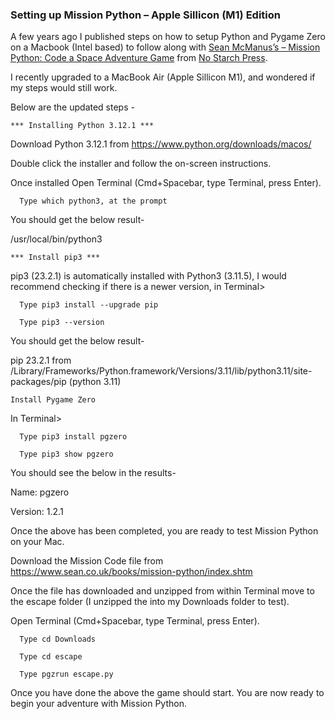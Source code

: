 ### Setting up Mission Python – Apple Sillicon (M1) Edition

A few years ago I published steps on how to setup Python and Pygame Zero on a Macbook (Intel based) to follow along with [Sean McManus’s – Mission Python: Code a Space Adventure Game](https://www.sean.co.uk/books/mission-python/index.shtm) from [No Starch Press](https://nostarch.com/missionpython).

I recently upgraded to a MacBook Air (Apple Sillicon M1), and wondered if my steps would still work.

Below are the updated steps -


```
*** Installing Python 3.12.1 ***
```

Download Python 3.12.1 from https://www.python.org/downloads/macos/

Double click the installer and follow the on-screen instructions.

Once installed Open Terminal (Cmd+Spacebar, type Terminal, press Enter).

```
  Type which python3, at the prompt
```
You should get the below result-

/usr/local/bin/python3


```
*** Install pip3 ***
```

pip3 (23.2.1) is automatically installed with Python3 (3.11.5), I would recommend checking if there is a newer version, in Terminal>

```
  Type pip3 install --upgrade pip

  Type pip3 --version
```
You should get the below result-

pip 23.2.1 from /Library/Frameworks/Python.framework/Versions/3.11/lib/python3.11/site-packages/pip (python 3.11)

```
Install Pygame Zero
```

In Terminal>
```
  Type pip3 install pgzero

  Type pip3 show pgzero
```
You should see the below in the results-

Name: pgzero

Version: 1.2.1

Once the above has been completed, you are ready to test Mission Python on your Mac.

Download the Mission Code file from https://www.sean.co.uk/books/mission-python/index.shtm

Once the file has downloaded and unzipped from within Terminal move to the escape folder (I unzipped the into my Downloads folder to test).

  Open Terminal (Cmd+Spacebar, type Terminal, press Enter).

```
  Type cd Downloads

  Type cd escape

  Type pgzrun escape.py

```

Once you have done the above the game should start. You are now ready to begin your adventure with Mission Python.
